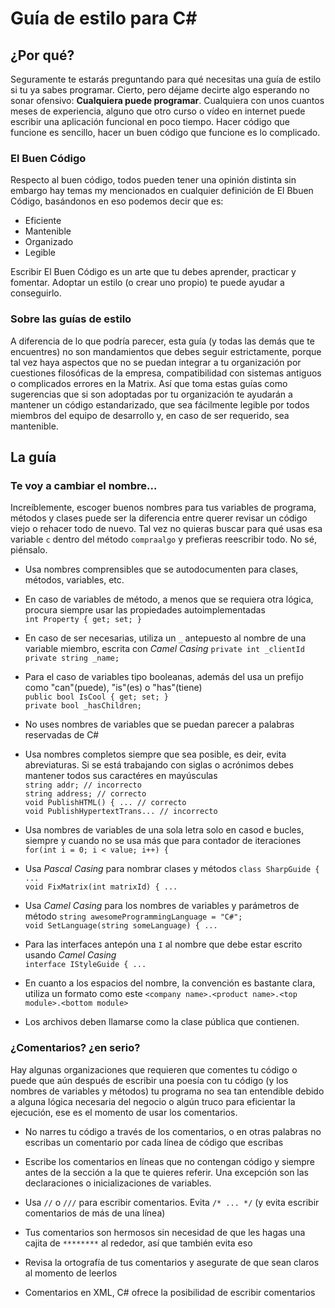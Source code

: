 Guía de estilo para C#
======
## ¿Por qué?
Seguramente te estarás preguntando para qué necesitas una guía de estilo si tu ya sabes programar. Cierto, pero déjame decirte algo esperando no sonar ofensivo: **Cualquiera puede programar**. Cualquiera con unos cuantos meses de experiencia, alguno que otro curso o vídeo en internet puede escribir una aplicación funcional en poco tiempo. Hacer código que funcione es sencillo, hacer un buen código que funcione es lo complicado.
### El Buen Código
Respecto al buen código, todos pueden tener una opinión distinta sin embargo hay temas my mencionados en cualquier definición de El Bbuen Código, basándonos en eso podemos decir que es:

 - Eficiente
 - Mantenible
 - Organizado
 - Legible

Escribir El Buen Código es un arte que tu debes aprender, practicar y fomentar. Adoptar un estilo (o crear uno propio) te puede ayudar a conseguirlo.

### Sobre las guías de estilo
A diferencia de lo que podría parecer, esta guía (y todas las demás que te encuentres) no son mandamientos que debes seguir estrictamente, porque tal vez haya aspectos que no se puedan integrar a tu organización por cuestiones filosóficas de la empresa, compatibilidad con sistemas antiguos o complicados errores en la Matrix. Así que toma estas guías como sugerencias que si son adoptadas por tu organización te ayudarán a mantener un código estandarizado, que sea fácilmente legible por todos miembros del equipo de desarrollo y, en caso de ser requerido, sea mantenible.
## La guía
### Te voy a cambiar el nombre...
Increíblemente, escoger buenos nombres para tus variables de programa, métodos y clases puede ser la diferencia entre querer revisar un código viejo o rehacer todo de nuevo. Tal vez no quieras buscar para qué usas esa variable `c` dentro del método `compraalgo` y prefieras reescribir todo. No sé, piénsalo.

 - Usa nombres comprensibles que se autodocumenten para clases, métodos, variables, etc.
 - En caso de variables de método, a menos que se requiera otra lógica, procura siempre usar las propiedades autoimplementadas  
 `int Property { get; set; }`  
 
 - En caso de ser necesarias, utiliza un `_` antepuesto al nombre de una variable miembro, escrita con *Camel Casing*
`private int _clientId`  
`private string _name;`  
 - Para el caso de variables tipo booleanas, además del usa un prefijo como "can"(puede), "is"(es) o "has"(tiene)  
 `public bool IsCool { get; set; }`  
 `private bool _hasChildren;`  
 
 - No uses nombres de variables que se puedan parecer a palabras reservadas de C#

 - Usa nombres completos siempre que sea posible, es deir, evita abreviaturas. Si se está trabajando con siglas o acrónimos debes mantener todos sus caractéres en mayúsculas  
`string addr; // incorrecto`  
`string address; // correcto`  
`void PublishHTML() { ... // correcto`  
`void PublishHypertextTrans... // incorrecto`  

 - Usa nombres de variables de una sola letra solo en casod e bucles, siempre y cuando no se usa más que para contador de iteraciones
`for(int i = 0; i < value; i++) {`  

 - Usa *Pascal Casing* para nombrar clases y métodos
 `class SharpGuide { ...`  
 `void FixMatrix(int matrixId) { ...`  

 - Usa *Camel Casing* para los nombres de variables y parámetros de método
 `string awesomeProgrammingLanguage = "C#";`  
 `void SetLanguage(string someLanguage) { ...`  

 - Para las interfaces antepón una `I` al nombre que debe estar escrito usando *Camel Casing*  
 `interface IStyleGuide { ...`  
 
 - En cuanto a los espacios del nombre, la convención es bastante clara, utiliza un formato como este `<company name>.<product name>.<top module>.<bottom module>`
 - Los archivos deben llamarse como la clase pública que contienen.
 
### ¿Comentarios? ¿en serio?
Hay algunas organizaciones que requieren que comentes tu código o puede que aún después de escribir una poesía con tu código (y los nombres de variables y métodos) tu programa no sea tan entendible debido a alguna lógica necesaria del negocio o algún truco para eficientar la ejecución, ese es el momento de usar los comentarios.

 - No narres tu código a través de los comentarios, o en otras palabras no escribas un comentario por cada línea de código que escribas  

 - Escribe los comentarios en líneas que no contengan código y siempre antes de la sección a la que te quieres referir. Una excepción son las declaraciones o inicializaciones de variables.
 - Usa `//` o `///` para escribir comentarios. Evita `/* ... */` (y evita escribir comentarios de más de una línea)  
 
 - Tus comentarios son hermosos sin necesidad de que les hagas una cajita de `********` al rededor, así que también evita eso

 - Revisa la ortografía de tus comentarios y asegurate de que sean claros al momento de leerlos
 - Comentarios en XML, C# ofrece la posibilidad de escribir comentarios 

